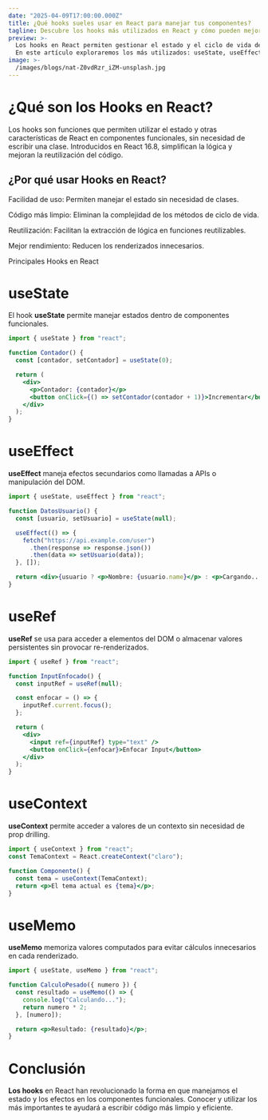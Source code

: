 ```yaml
---
date: "2025-04-09T17:00:00.000Z"
title: ¿Qué hooks sueles usar en React para manejar tus componentes?
tagline: Descubre los hooks más utilizados en React y cómo pueden mejorar la gestión de tus componentes.
preview: >-
  Los hooks en React permiten gestionar el estado y el ciclo de vida de los componentes de manera más eficiente.
  En este artículo exploraremos los más utilizados: useState, useEffect, useRef, useContext y useMemo.
image: >-
  /images/blogs/nat-Z0vdRzr_iZM-unsplash.jpg
---
```


# ¿Qué son los Hooks en React?

Los hooks son funciones que permiten utilizar el estado y otras características de React en componentes funcionales, sin necesidad de escribir una clase. Introducidos en React 16.8, simplifican la lógica y mejoran la reutilización del código.

## ¿Por qué usar Hooks en React?

Facilidad de uso: Permiten manejar el estado sin necesidad de clases.

Código más limpio: Eliminan la complejidad de los métodos de ciclo de vida.

Reutilización: Facilitan la extracción de lógica en funciones reutilizables.

Mejor rendimiento: Reducen los renderizados innecesarios.

Principales Hooks en React

# useState

El hook **useState** permite manejar estados dentro de componentes funcionales.
```jsx
import { useState } from "react";

function Contador() {
  const [contador, setContador] = useState(0);

  return (
    <div>
      <p>Contador: {contador}</p>
      <button onClick={() => setContador(contador + 1)}>Incrementar</button>
    </div>
  );
}


```
# useEffect
**useEffect** maneja efectos secundarios como llamadas a APIs o manipulación del DOM.
```jsx
import { useState, useEffect } from "react";

function DatosUsuario() {
  const [usuario, setUsuario] = useState(null);

  useEffect(() => {
    fetch("https://api.example.com/user")
      .then(response => response.json())
      .then(data => setUsuario(data));
  }, []);

  return <div>{usuario ? <p>Nombre: {usuario.name}</p> : <p>Cargando...</p>}</div>;
}
```
# useRef

**useRef** se usa para acceder a elementos del DOM o almacenar valores persistentes sin provocar re-renderizados.
```jsx
import { useRef } from "react";

function InputEnfocado() {
  const inputRef = useRef(null);

  const enfocar = () => {
    inputRef.current.focus();
  };

  return (
    <div>
      <input ref={inputRef} type="text" />
      <button onClick={enfocar}>Enfocar Input</button>
    </div>
  );
}
```
# useContext

**useContext** permite acceder a valores de un contexto sin necesidad de prop drilling.
```jsx
import { useContext } from "react";
const TemaContext = React.createContext("claro");

function Componente() {
  const tema = useContext(TemaContext);
  return <p>El tema actual es {tema}</p>;
}
```
# useMemo

**useMemo** memoriza valores computados para evitar cálculos innecesarios en cada renderizado.
```jsx
import { useState, useMemo } from "react";

function CalculoPesado({ numero }) {
  const resultado = useMemo(() => {
    console.log("Calculando...");
    return numero * 2;
  }, [numero]);

  return <p>Resultado: {resultado}</p>;
}
```
# Conclusión

**Los hooks** en React han revolucionado la forma en que manejamos el estado y los efectos en los componentes funcionales. Conocer y utilizar los más importantes te ayudará a escribir código más limpio y eficiente.


